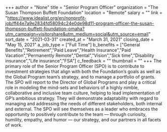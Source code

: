 +++
author = "None"
title = "Senior Program Officer"
organization = "The Susan Thompson Buffett Foundation"
location = "Remote"
salary = ""
link = "https://www.idealist.org/en/nonprofit-job/ff44e7a9e2834fd58094c24e0de98d11-program-officer-the-susan-thompson-buffett-foundation-omaha?utm_campaign=visitorshare&utm_medium=social&utm_source=email"
sort_date = "2021-03-31"
created_at = "March 31, 2021"
closing_date = "May 15, 2021"
a_job_type = ["Full Time"]
b_benefits = ["General Benefits","Retirement","Paid Leave","Health Insurance","Paid Vacation","Permanently Remote","Dental","Vision","Sick time","Disability insurance","Life insurance","FSA"]
c_feedback = ""
thumbnail = ""
+++
The primary role of the Senior Program Officer (SPO) is to contribute to investment strategies that align with both the Foundation’s goals as well as the Global Program team’s strategy, and to manage a portfolio of grants. The SPO will report to the Director of Global Programs and play a critical role in modeling the mind-sets and behaviors of a highly nimble, collaborative and inclusive team culture, helping to lead implementation of GP’s ambitious strategy. They will demonstrate adaptability with regard to managing and addressing the needs of different stakeholders, both internal and external. The SPO will see themselves as a leader who embraces the opportunity to positively contribute to the team — through curiosity, humility, empathy, and humor — our strategy, and our partners in all facets of work. 